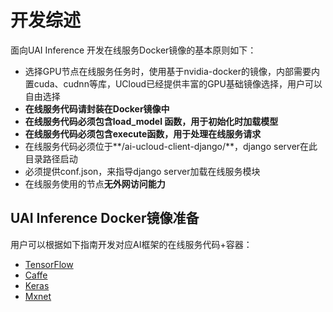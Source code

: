 

# 开发综述
面向UAI Inference 开发在线服务Docker镜像的基本原则如下： 

  - 选择GPU节点在线服务任务时，使用基于nvidia-docker的镜像，内部需要内置cuda、cudnn等库，UCloud已经提供丰富的GPU基础镜像选择，用户可以自由选择
  - **在线服务代码请封装在Docker镜像中**
  - **在线服务代码必须包含load_model 函数，用于初始化时加载模型**
  - **在线服务代码必须包含execute函数，用于处理在线服务请求**
  - 在线服务代码必须位于**/ai-ucloud-client-django/**，django server在此目录路径启动
  - 必须提供conf.json，来指导django server加载在线服务模块
  - 在线服务使用的节点**无外网访问能力**

## UAI Inference Docker镜像准备
用户可以根据如下指南开发对应AI框架的在线服务代码+容器：

  - [TensorFlow](/uai-inference/guide/tensorflow) 
  - [Caffe](/uai-inference/guide/caffe) 
  - [Keras](/uai-inference/guide/keras) 
  - [Mxnet](/uai-inference/guide/mxnet)

